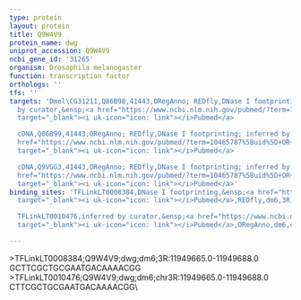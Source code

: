 ```yaml
---
type: protein
layout: protein
title: Q9W4V9
protein_name: dwg
uniprot_accession: Q9W4V9
ncbi_gene_id: '31265'
organism: Drosophila melanogaster
function: transcription factor
orthologs: ''
tfs: ''
targets: 'Dmel\CG31211,Q86B98,41443,ORegAnno; REDfly,DNase I footprinting; inferred
  by curator,&ensp;<a href="https://www.ncbi.nlm.nih.gov/pubmed/?term=10465787%5Buid%5D+OR+26578589%5Buid%5D+OR+20965965%5Buid%5D"
  target="_blank"><i uk-icon="icon: link"></i>Pubmed</a>

  cDNA,Q86B99,41443,ORegAnno; REDfly,DNase I footprinting; inferred by curator,&ensp;<a
  href="https://www.ncbi.nlm.nih.gov/pubmed/?term=10465787%5Buid%5D+OR+26578589%5Buid%5D+OR+20965965%5Buid%5D"
  target="_blank"><i uk-icon="icon: link"></i>Pubmed</a>

  cDNA,Q9VGG3,41443,ORegAnno; REDfly,DNase I footprinting; inferred by curator,&ensp;<a
  href="https://www.ncbi.nlm.nih.gov/pubmed/?term=10465787%5Buid%5D+OR+26578589%5Buid%5D+OR+20965965%5Buid%5D"
  target="_blank"><i uk-icon="icon: link"></i>Pubmed</a>'
binding_sites: 'TFLinkLT0008384,DNase I footprinting,&ensp;<a href="https://www.ncbi.nlm.nih.gov/pubmed/?term=10465787%5Buid%5D"
  target="_blank"><i uk-icon="icon: link"></i>Pubmed</a>,REDfly,dm6,3R,11949665,11949688,-

  TFLinkLT0010476,inferred by curator,&ensp;<a href="https://www.ncbi.nlm.nih.gov/pubmed/?term=10465787%5Buid%5D"
  target="_blank"><i uk-icon="icon: link"></i>Pubmed</a>,ORegAnno,dm6,chr3R,11949665,11949688,+'

---
```

\>TFLinkLT0008384;Q9W4V9;dwg;dm6;3R:11949665.0-11949688.0\GCTTCGCTGCGAATGACAAAACGG\\>TFLinkLT0010476;Q9W4V9;dwg;dm6;chr3R:11949665.0-11949688.0\CTTCGCTGCGAATGACAAAACGG\